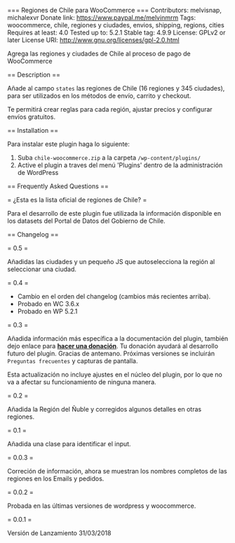 === Regiones de Chile para WooCommerce ===
Contributors: melvisnap, michalexvr
Donate link: https://www.paypal.me/melvinmrm
Tags: woocommerce, chile, regiones y ciudades, envios, shipping, regions, cities
Requires at least: 4.0
Tested up to: 5.2.1
Stable tag: 4.9.9
License: GPLv2 or later
License URI: http://www.gnu.org/licenses/gpl-2.0.html

Agrega las regiones y ciudades de Chile al proceso de pago de WooCommerce

== Description ==

Añade al campo `states` las regiones de Chile (16 regiones y 345 ciudades), para ser utilizados en los métodos de envío, carrito y checkout.

Te permitirá crear reglas para cada región, ajustar precios y configurar envíos gratuitos.

== Installation ==

Para instalar este plugin haga lo siguiente:

1. Suba `chile-woocommerce.zip` a la carpeta `/wp-content/plugins/`
2. Active el plugin a traves del menú 'Plugins' dentro de la administración de WordPress

== Frequently Asked Questions ==

= ¿Esta es la lista oficial de regiones de Chile? =

Para el desarrollo de este plugin fue utilizada la información disponible en los datasets del Portal de Datos del Gobierno de Chile.



== Changelog ==

= 0.5 =

Añadidas las ciudades y un pequeño JS que autoselecciona la región al seleccionar una ciudad.

= 0.4 =

* Cambio en el orden del changelog (cambios más recientes arriba).
* Probado en WC 3.6.x
* Probado en WP 5.2.1

= 0.3 =

Añadida información más específica a la documentación del plugin, también dejo enlace para [__hacer una donación__](https://www.paypal.me/melvinmrm). Tu donación ayudará al desarrollo futuro del plugin. Gracias de antemano.
Próximas versiones se incluirán `Preguntas frecuentes` y capturas de pantalla.

Esta actualización no incluye ajustes en el núcleo del plugin, por lo que no va a afectar su funcionamiento de ninguna manera.

= 0.2 =

Añadida la Región del Ñuble y corregidos algunos detalles en otras regiones.

= 0.1 =

Añadida una clase para identificar el input.

= 0.0.3 =

Correción de información, ahora se muestran los nombres completos de las regiones en los Emails y pedidos.

= 0.0.2 =

Probada en las últimas versiones de wordpress y woocommerce.

= 0.0.1 =

Versión de Lanzamiento 31/03/2018
